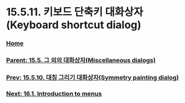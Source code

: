 # 15.5.11. 키보드 단축키 대화상자(Keyboard shortcut dialog)

### [Home](./00-home.md)
### [Parent: 15.5. 그 외의 대화상자(Miscellaneous dialogs)](./15-05-00-miscellaneous-dialogs.md)
### [Prev: 15.5.10. 대칭 그리기 대화상자(Symmetry painting dialog)](./15-05-10-symmetry-painting-dialog.md)
### [Next: 16.1. Introduction to menus](./16-01-00-introduction_to_menus.md)
